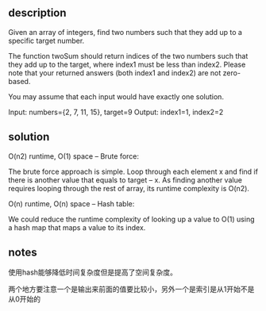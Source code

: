 ## description

Given an array of integers, find two numbers such that they add up to a specific target number.

The function twoSum should return indices of the two numbers such that they add up to the target, where index1 must be less than index2. Please note that your returned answers (both index1 and index2) are not zero-based.

You may assume that each input would have exactly one solution.

Input: numbers={2, 7, 11, 15}, target=9
Output: index1=1, index2=2

## solution

O(n2) runtime, O(1) space – Brute force:

The brute force approach is simple. Loop through each element x and find if there is another value that equals to target – x. As finding another value requires looping through the rest of array, its runtime complexity is O(n2).

O(n) runtime, O(n) space – Hash table:

We could reduce the runtime complexity of looking up a value to O(1) using a hash map that maps a value to its index.

## notes

使用hash能够降低时间复杂度但是提高了空间复杂度。

两个地方要注意一个是输出来前面的值要比较小，另外一个是索引是从1开始不是从0开始的